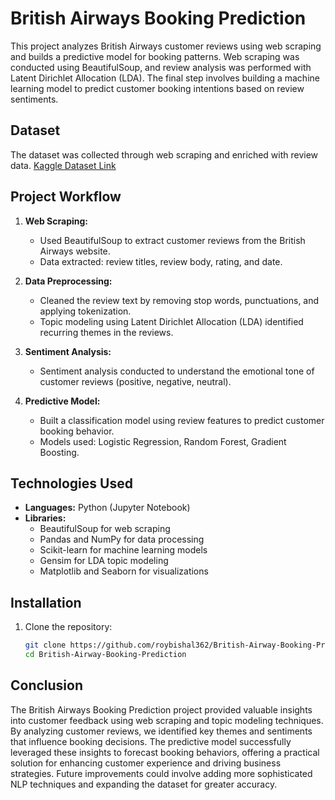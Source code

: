 # British Airways Booking Prediction

This project analyzes British Airways customer reviews using web scraping and builds a predictive model for booking patterns. Web scraping was conducted using BeautifulSoup, and review analysis was performed with Latent Dirichlet Allocation (LDA). The final step involves building a machine learning model to predict customer booking intentions based on review sentiments.

## Dataset

The dataset was collected through web scraping and enriched with review data. [Kaggle Dataset Link](https://www.kaggle.com/code/meetnagadia/amazon-kindle-book-sentiment-analysis)

## Project Workflow

1. **Web Scraping:**
   - Used BeautifulSoup to extract customer reviews from the British Airways website.
   - Data extracted: review titles, review body, rating, and date.

2. **Data Preprocessing:**
   - Cleaned the review text by removing stop words, punctuations, and applying tokenization.
   - Topic modeling using Latent Dirichlet Allocation (LDA) identified recurring themes in the reviews.

3. **Sentiment Analysis:**
   - Sentiment analysis conducted to understand the emotional tone of customer reviews (positive, negative, neutral).

4. **Predictive Model:**
   - Built a classification model using review features to predict customer booking behavior.
   - Models used: Logistic Regression, Random Forest, Gradient Boosting.

## Technologies Used

- **Languages:** Python (Jupyter Notebook)
- **Libraries:**
  - BeautifulSoup for web scraping
  - Pandas and NumPy for data processing
  - Scikit-learn for machine learning models
  - Gensim for LDA topic modeling
  - Matplotlib and Seaborn for visualizations

## Installation

1. Clone the repository:
   ```bash
   git clone https://github.com/roybishal362/British-Airway-Booking-Prediction.git
   cd British-Airway-Booking-Prediction
## Conclusion
The British Airways Booking Prediction project provided valuable insights into customer feedback using web scraping and topic modeling techniques. By analyzing customer reviews, we identified key themes and sentiments that influence booking decisions. The predictive model successfully leveraged these insights to forecast booking behaviors, offering a practical solution for enhancing customer experience and driving business strategies. Future improvements could involve adding more sophisticated NLP techniques and expanding the dataset for greater accuracy.

